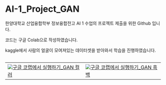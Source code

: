 # AI-1_Project_GAN
한양대학교 산업융합학부 정보융합전고 AI 1 수업의 프로젝트 제출을 위한 Github 입니다.

코드는 구글 Colab으로 작성하였습니다.

kaggle에서 사람의 얼굴이 모여져있는 데이터셋을 받아와서 학습을 진행하였습니다.



<table align="left">
  <td>
    <a target="_blank" href="https://colab.research.google.com/github/sangsuleenamu/AI-1_Project_GAN/blob/main/%EC%9D%B8%EA%B3%B5%EC%A7%80%EB%8A%A51_%ED%94%84%EB%A1%9C%EC%A0%9D%ED%8A%B8_GAN_%EC%BB%AC%EB%9F%AC.ipynb"><img src="https://www.tensorflow.org/images/colab_logo_32px.png" />구글 코랩에서 실행하기_GAN 컬러</a>
  </td>
  <td>
    <a target="_blank" href="https://colab.research.google.com/github/sangsuleenamu/AI-1_Project_GAN/blob/main/%EC%9D%B8%EA%B3%B5%EC%A7%80%EB%8A%A51_%ED%94%84%EB%A1%9C%EC%A0%9D%ED%8A%B8_GAN_%ED%9D%91%EB%B0%B1.ipynb"><img src="https://www.tensorflow.org/images/colab_logo_32px.png" />구글 코랩에서 실행하기_GAN 흑백</a>
  </td>
</table>
